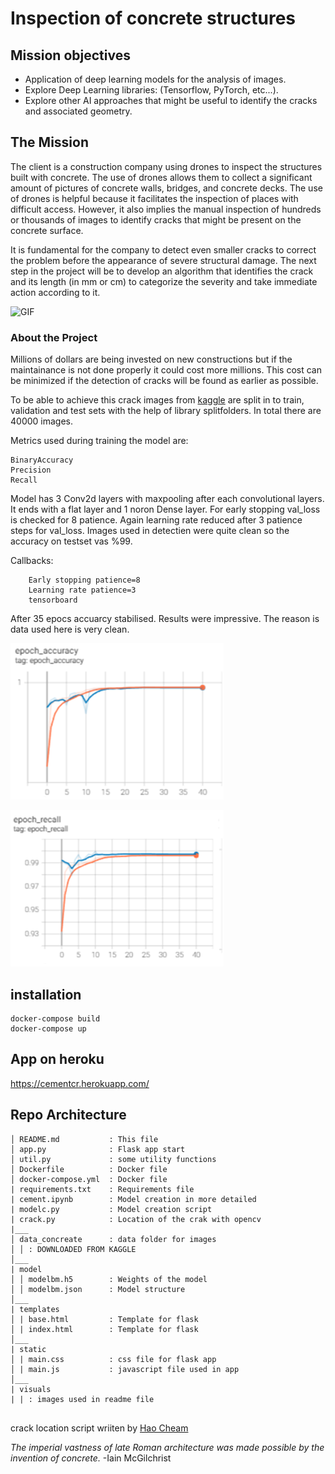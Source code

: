 # Inspection of concrete structures

## Mission objectives

- Application of deep learning models for the analysis of images.
- Explore Deep Learning libraries: (Tensorflow, PyTorch, etc...).
- Explore other AI approaches that might be useful to identify the cracks and associated geometry.

## The Mission

The client is a construction company using drones to inspect the structures built with concrete. The use of drones allows them to collect a significant amount of pictures of concrete walls, bridges, and concrete decks. The use of drones is helpful because it facilitates the inspection of places with difficult access. However, it also implies the manual inspection of hundreds or thousands of images to identify cracks that might be present on the concrete surface.

It is fundamental for the company to detect even smaller cracks to correct the problem before the appearance of severe structural damage. The next step in the project will be to develop an algorithm that identifies the crack and its length (in mm or cm) to categorize the severity and take immediate action according to it.

![GIF](https://media.giphy.com/media/zQPoPn1iFrIcM/giphy.gif)



### About the Project 

Millions of dollars are being invested on new constructions but if the maintainance is not done properly it could cost more millions. This cost can be minimized if the detection of cracks will be found as earlier as possible. 

To be able to achieve this crack images from [kaggle](https://www.kaggle.com/datasets/arunrk7/surface-crack-detection) are split in to train, validation and test sets with the help of library splitfolders. In total there are 40000 images. 

Metrics used during training the model are: 

    BinaryAccuracy  
    Precision  
    Recall  

Model has 3 Conv2d layers with maxpooling after each convolutional layers. It ends with a flat layer and 1 noron Dense layer. For early stopping val_loss is checked for 8 patience. Again learning rate reduced after 3 patience steps for val_loss. Images used in detectien were quite clean so the accuracy on testset vas %99.


Callbacks:  

        Early stopping patience=8 
        Learning rate patience=3
        tensorboard

After 35 epocs accuarcy stabilised. Results were impressive. The reason is data used here is very clean.  

![Epoch-Accuracy](visuals/ep-acc.png)

![Epoch-recall](visuals/ep-rec.png)


## installation
```
docker-compose build
docker-compose up
```


## App on heroku
https://cementcr.herokuapp.com/


## Repo Architecture
```
│ README.md           : This file
│ app.py              : Flask app start
│ util.py             : some utility functions
│ Dockerfile          : Docker file
│ docker-compose.yml  : Docker file
| requirements.txt    : Requirements file
| cement.ipynb        : Model creation in more detailed 
| modelc.py           : Model creation script 
| crack.py            : Location of the crak with opencv  
|___
│ data_concreate      : data folder for images
│ │ : DOWNLOADED FROM KAGGLE
│___
| model
│ │ modelbm.h5        : Weights of the model
│ │ modelbm.json      : Model structure
│___
| templates
│ | base.html         : Template for flask
│ | index.html        : Template for flask
│___
| static
│ | main.css          : css file for flask app
│ | main.js           : javascript file used in app 
│___
| visuals
| | : images used in readme file
  
```


crack location script wriiten by [Hao Cheam](https://github.com/chc442/Crack-Detection)


_The imperial vastness of late Roman architecture was made possible by the invention of concrete._
-Iain McGilchrist

